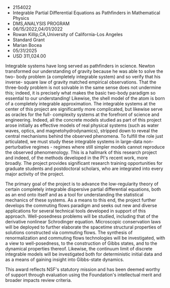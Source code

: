 
* 2154022
* Integrable Partial Differential Equations as Pathfinders in Mathematical Physics
* DMS,ANALYSIS PROGRAM
* 06/15/2022,04/01/2022
* Rowan Killip,CA,University of California-Los Angeles
* Standard Grant
* Marian Bocea
* 05/31/2025
* USD 311,024.00

Integrable systems have long served as pathfinders in science. Newton
transformed our understanding of gravity because he was able to solve the two-
body problem (a completely integrable system) and so verify that his inverse-
square law of gravity matched empirical observations. That the three-body
problem is not solvable in the same sense does not undermine this; indeed, it is
precisely what makes the basic two-body paradigm so essential to our
understanding! Likewise, the shell model of the atom is born of a completely
integrable approximation. The integrable systems at the center of this project
are significantly more complicated, but likewise serve as oracles for the full-
complexity systems at the forefront of science and engineering. Indeed, all the
concrete models studied as part of this project arose initially as effective
models of real physical systems (such as water waves, optics, and
magnetohydrodynamics), stripped down to reveal the central mechanisms behind the
observed phenomena. To fulfill the role just articulated, we must study these
integrable systems in large-data non-perturbative regimes - regimes where still
simpler models cannot reproduce the observed phenomenology. This is a hallmark
of this research project and indeed, of the methods developed in the PI's recent
work, more broadly. The project provides significant research training
opportunities for graduate students and postdoctoral scholars, who are
integrated into every major activity of the project.

The primary goal of the project is to advance the low-regularity theory of
certain completely integrable dispersive partial differential equations, both as
an end onto itself and as a tool for understanding the statistical mechanics of
these systems. As a means to this end, the project further develops the
commuting flows paradigm and seeks out new and diverse applications for several
technical tools developed in support of this approach. Well-posedness problems
will be studied, including that of the derivative nonlinear Schrodinger
equation. Microscopic conservation laws will be deployed to further elaborate
the spacetime structural properties of solutions constructed via commuting
flows. The synthesis of renormalization and commuting flows technologies will be
investigated, with a view to well-posedness, to the construction of Gibbs
states, and to the dynamical properties thereof. Likewise, the continuum limit
of discrete integrable models will be investigated both for deterministic
initial data and as a means of gaining insight into Gibbs-state dynamics.

This award reflects NSF's statutory mission and has been deemed worthy of
support through evaluation using the Foundation's intellectual merit and broader
impacts review criteria.
